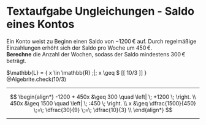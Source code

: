 <!--
version:  0.0.1

language: de

@style
input {
    text-align: center;
}

.flex-container {
    display: flex;
    flex-wrap: wrap;
    align-items: stretch;
    gap: 20px;
}

.flex-child {
    flex: 1;
    min-width: 350px;
    margin-right: 20px;
}

@media (max-width: 400px) {
    .flex-child {
        flex: 100%;
        margin-right: 0;
    }
}
@end

formula: \carry   \textcolor{red}{\scriptsize #1}
formula: \digit   \rlap{\carry{#1}}\phantom{#2}#2
formula: \permil  \text{‰}


import: https://raw.githubusercontent.com/LiaTemplates/Tikz-Jax/main/README.md

script: https://cdn.jsdelivr.net/gh/LiaTemplates/Tikz-Jax@main/dist/index.js

import: https://raw.githubusercontent.com/liaTemplates/algebrite/master/README.md

import: https://raw.githubusercontent.com/LiaTemplates/GGBScript/refs/heads/main/README.md




tags: Ungleichungen, Mengen, negative Zahlen, Bruchrechnung, Sachaufgabe, mittel, normal, Berechnen

comment: Löse eine Sachaufgabe zum Saldo eines Kontos mithilfe von Ungleichungen.

author: Martin Lommatzsch

-->




# Textaufgabe Ungleichungen - Saldo eines Kontos


Ein Konto weist zu Beginn einen Saldo von $-1200\,\mathrm{€}$ auf. Durch regelmäßige Einzahlungen erhöht sich der Saldo pro Woche um $450\,\mathrm{€}$.  
**Berechne** die Anzahl der Wochen, sodass der Saldo mindestens $300\,\mathrm{€}$ beträgt.

<!-- data-solution-button="5"-->
$\mathbb{L} = \{ x \in \mathbb{R} \;|\; x \geq $ [[ 10/3 ]] $\}$
@Algebrite.check(10/3)
******************
$$
\begin{align*}
-1200 + 450x &\geq 300 \quad \left| \; +1200 \; \right. \\
450x &\geq 1500 \quad \left| \; :450 \; \right. \\
x &\geq \dfrac{1500}{450} \;=\; \dfrac{30}{9} \;=\; \dfrac{10}{3} \\
\end{align*}
$$
******************
